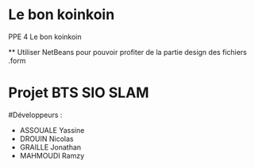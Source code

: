 # Le bon koinkoin
PPE 4 Le bon koinkoin

**  Utiliser NetBeans pour pouvoir profiter de la partie design des fichiers .form

# Projet BTS SIO SLAM
#Développeurs : 
- ASSOUALE Yassine
- DROUIN Nicolas
- GRAILLE Jonathan
- MAHMOUDI Ramzy

